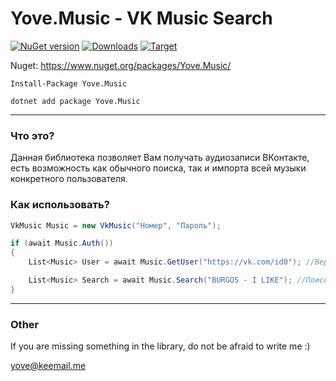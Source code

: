# Yove.Music - VK Music Search

[![NuGet version](https://badge.fury.io/nu/Yove.Music.svg)](https://badge.fury.io/nu/Yove.Music)
[![Downloads](https://img.shields.io/nuget/dt/Yove.Music.svg)](https://www.nuget.org/packages/Yove.Music)
[![Target](https://img.shields.io/badge/.NET%20Standard-2.0-green.svg)](https://docs.microsoft.com/ru-ru/dotnet/standard/net-standard)

Nuget: https://www.nuget.org/packages/Yove.Music/

```
Install-Package Yove.Music
```

```
dotnet add package Yove.Music
```
___

### Что это?

Данная библиотека позволяет Вам получать аудиозаписи ВКонтакте, есть возможность как обычного поиска, так и импорта всей музыки конкретного пользователя.

### Как использовать?

```csharp
VkMusic Music = new VkMusic("Номер", "Пароль");

if (await Music.Auth())
{
    List<Music> User = await Music.GetUser("https://vk.com/id0"); //Вернет всю музыку пользователя.

    List<Music> Search = await Music.Search("BURGOS - I LIKE"); //Поиск музыки по названию.
}
```

___

### Other

If you are missing something in the library, do not be afraid to write me :)

<yove@keemail.me>